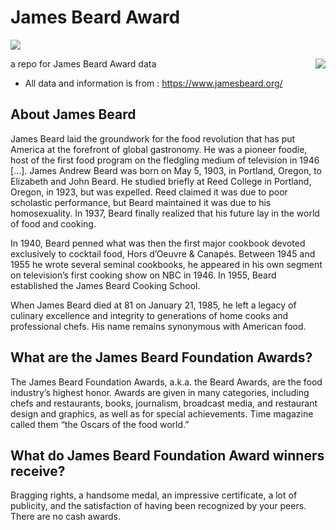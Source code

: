 

# James Beard Award

![](https://www.google.ca/url?sa=i&url=https%3A%2F%2Fwww.eater.com%2F2020%2F5%2F4%2F21244021%2Fjames-beard-awards-2020-finalists-chefs-restaurants-media-cookbooks-journalism-jbfa&psig=AOvVaw2pcsxYoDlxEzpnEoRzGeTY&ust=1668529147895000&source=images&cd=vfe&ved=0CBAQjRxqFwoTCMiIosuJrvsCFQAAAAAdAAAAABAJ)

<img align='right' src="https://www.google.ca/url?sa=i&url=https%3A%2F%2Fwww.eater.com%2F2020%2F5%2F4%2F21244021%2Fjames-beard-awards-2020-finalists-chefs-restaurants-media-cookbooks-journalism-jbfa&psig=AOvVaw2pcsxYoDlxEzpnEoRzGeTY&ust=1668529147895000&source=images&cd=vfe&ved=0CBAQjRxqFwoTCMiIosuJrvsCFQAAAAAdAAAAABAJ">

a repo for James Beard Award data

- All data and information is from : https://www.jamesbeard.org/


## About James Beard

James Beard laid the groundwork for the food revolution that has put America at the forefront of global gastronomy. He was a pioneer foodie, host of the first food program on the fledgling medium of television in 1946 [...]. James Andrew Beard was born on May 5, 1903, in Portland, Oregon, to Elizabeth and John Beard. He studied briefly at Reed College in Portland, Oregon, in 1923, but was expelled. Reed claimed it was due to poor scholastic performance, but Beard maintained it was due to his homosexuality. In 1937, Beard finally realized that his future lay in the world of food and cooking.

In 1940, Beard penned what was then the first major cookbook devoted exclusively to cocktail food, Hors d’Oeuvre & Canapés. Between 1945 and 1955 he wrote several seminal cookbooks, he appeared in his own segment on television’s first cooking show on NBC in 1946. In 1955, Beard established the James Beard Cooking School. 

When James Beard died at 81 on January 21, 1985, he left a legacy of culinary excellence and integrity to generations of home cooks and professional chefs. His name remains synonymous with American food.

## What are the James Beard Foundation Awards?

The James Beard Foundation Awards, a.k.a. the Beard Awards, are the food industry’s highest honor. Awards are given in many categories, including chefs and restaurants, books, journalism, broadcast media, and restaurant design and graphics, as well as for special achievements. Time magazine called them “the Oscars of the food world.”


## What do James Beard Foundation Award winners receive?

Bragging rights, a handsome medal, an impressive certificate, a lot of publicity, and the satisfaction of having been recognized by your peers. There are no cash awards.



